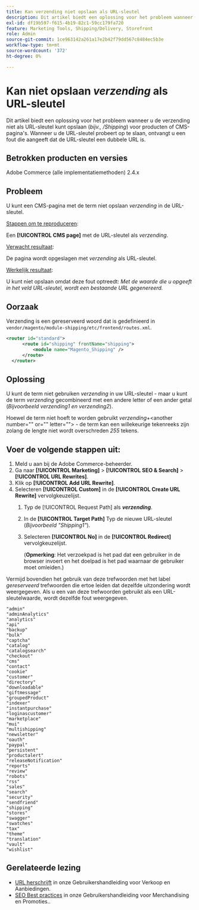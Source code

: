 ```yaml
---
title: Kan verzending niet opslaan als URL-sleutel
description: Dit artikel biedt een oplossing voor het probleem wanneer u verzending niet kunt opslaan als een URL-sleutel (_bijv. /Shipping_) voor producten of CMS-pagina's. Wanneer u de URL-sleutel probeert op te slaan, ontvangt u een fout die aangeeft dat de URL-sleutel een dubbele URL is.
exl-id: df19b597-f615-4b19-82c1-59cc179fa720
feature: Marketing Tools, Shipping/Delivery, Storefront
role: Admin
source-git-commit: 1ce963142a261a17e2b42f79dd567c8484ec5b3e
workflow-type: tm+mt
source-wordcount: '372'
ht-degree: 0%

---
```


# Kan niet opslaan _verzending_ als URL-sleutel

Dit artikel biedt een oplossing voor het probleem wanneer u de verzending niet als URL-sleutel kunt opslaan (_bijv., /Shipping_) voor producten of CMS-pagina&#39;s. Wanneer u de URL-sleutel probeert op te slaan, ontvangt u een fout die aangeeft dat de URL-sleutel een dubbele URL is.

## Betrokken producten en versies

Adobe Commerce (alle implementatiemethoden) 2.4.x

## Probleem

U kunt een CMS-pagina met de term niet opslaan _verzending_ in de URL-sleutel.

<u>Stappen om te reproduceren</u>:

Een **[!UICONTROL CMS page]** met de URL-sleutel als _verzending_.

<u>Verwacht resultaat</u>:

De pagina wordt opgeslagen met _verzending_ als URL-sleutel.

<u>Werkelijk resultaat</u>:

U kunt niet opslaan omdat deze fout optreedt:
*Met de waarde die u opgeeft in het veld URL-sleutel, wordt een bestaande URL gegenereerd.*

## Oorzaak

Verzending is een gereserveerd woord dat is gedefinieerd in `vendor/magento/module-shipping/etc/frontend/routes.xml`.

```xml
<router id="standard">
      <route id="shipping" frontName="shipping">
          <module name="Magento_Shipping" />
      </route>
  </router>
```

## Oplossing

U kunt de term niet gebruiken _verzending_ in uw URL-sleutel - maar u kunt de term _verzending_ gecombineerd met een andere letter of een ander getal (_Bijvoorbeeld verzending1 en verzending2_).

Hoewel de term niet hoeft te worden gebruikt _verzending_+&lt;another number=&quot;&quot; or=&quot;&quot; letter=&quot;&quot;> - de term kan een willekeurige tekenreeks zijn zolang de lengte niet wordt overschreden *255* tekens.

## Voer de volgende stappen uit:

1. Meld u aan bij de Adobe Commerce-beheerder.
1. Ga naar **[!UICONTROL Marketing]** > **[!UICONTROL SEO & Search]** > **[!UICONTROL URL Rewrites]**.
1. Klik op **[!UICONTROL Add URL Rewrite]**.
1. Selecteren **[!UICONTROL Custom]** in de **[!UICONTROL Create URL Rewrite]** vervolgkeuzelijst.
   1. Typ de [!UICONTROL Request Path] als **_verzending_**.
   1. In de **[!UICONTROL Target Path]** Typ de nieuwe URL-sleutel (_Bijvoorbeeld &quot;Shipping1&quot;_).
   1. Selecteren **[!UICONTROL No]** in de **[!UICONTROL Redirect]** vervolgkeuzelijst.


      (**Opmerking**: Het verzoekpad is het pad dat een gebruiker in de browser invoert en het doelpad is het pad waarnaar de gebruiker moet omleiden.)

Vermijd bovendien het gebruik van deze trefwoorden met het label *gereserveerd* trefwoorden die ertoe leiden dat dezelfde uitzondering wordt weergegeven. Als u een van deze trefwoorden gebruikt als een URL-sleutelwaarde, wordt dezelfde fout weergegeven.


```
"admin"
"adminAnalytics"
"analytics"
"api"
"backup"
"bulk"
"captcha"
"catalog"
"catalogsearch"
"checkout"
"cms"
"contact"
"cookie"
"customer"
"directory"
"downloadable"
"giftmessage"
"groupedProduct"
"indexer"
"instantpurchase"
"loginascustomer"
"marketplace"
"mui"
"multishipping"
"newsletter"
"oauth"
"paypal"
"persistent"
"productalert"
"releaseNotification"
"reports"
"review"
"robots"
"rss"
"sales"
"search"
"security"
"sendfriend"
"shipping"
"stores"
"swagger"
"swatches"
"tax"
"theme"
"translation"
"vault"
"wishlist"
```

## Gerelateerde lezing

* [URL herschrijft](https://docs.magento.com/user-guide/marketing/url-rewrite.html) in onze Gebruikershandleiding voor Verkoop en Aanbiedingen.
* [SEO Best practices](https://docs.magento.com/user-guide/marketing/seo-best-practices.html) in onze Gebruikershandleiding voor Merchandising en Promoties..
